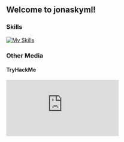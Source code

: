 ## Welcome to jonaskyml!

### Skills
[![My Skills](https://skillicons.dev/icons?i=kali,git,github,cs,unity,visualstudio,tailwind,css,html,vscode,obsidian,md,ableton)](https://skillicons.dev)

### Other Media
#### TryHackMe
<iframe src="https://tryhackme.com/api/v2/badges/public-profile?userPublicId=3503849" style='border:none;'></iframe>




<!--
**jonaskyml/jonaskyml** is a ✨ _special_ ✨ repository because its `README.md` (this file) appears on your GitHub profile.

Here are some ideas to get you started:

- 🔭 I’m currently working on ...
- 🌱 I’m currently learning ...
- 👯 I’m looking to collaborate on ...
- 🤔 I’m looking for help with ...
- 💬 Ask me about ...
- 📫 How to reach me: ...
- 😄 Pronouns: ...
- ⚡ Fun fact: ...
-->
